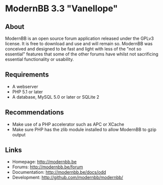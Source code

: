 ModernBB 3.3 "Vanellope"
========================

## About
ModernBB is an open source forum application released under the GPLv3 license. It is free to download and use and will remain so. ModernBB was conceived and designed to be fast and light with less of the "not so essential" features that some of the other forums have whilst not sacrificing essential functionality or usability.

## Requirements
 - A webserver
 - PHP 5.1 or later
 - A database, MySQL 5.0 or later or SQLite 2

## Recommendations
 - Make use of a PHP accelerator such as APC or XCache
 - Make sure PHP has the zlib module installed to allow ModernBB to gzip output

## Links
 - Homepage: http://modernbb.be
 - Forums: http://modernbb.be/forum
 - Documentation: http://modernbb.be/docs/odd
 - Development: http://github.com/modernbb/modernbb/